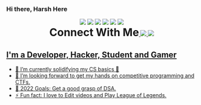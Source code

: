 ### Hi there, Harsh Here
<div style="text-align:center"><img src="https://img.shields.io/badge/HTML5-E34F26?style=for-the-badge&logo=html5&logoColor=white" /> <img src="https://img.shields.io/badge/CSS3-1572B6?style=for-the-badge&logo=css3&logoColor=white" /> <img src="https://img.shields.io/badge/JavaScript-323330?style=for-the-badge&logo=javascript&logoColor=F7DF1E" /> <img src="https://img.shields.io/badge/C-00599C?style=for-the-badge&logo=c&logoColor=white" /> <img src="https://img.shields.io/badge/C%2B%2B-00599C?style=for-the-badge&logo=c%2B%2B&logoColor=white" /> <img src="https://img.shields.io/badge/Java-ED8B00?style=for-the-badge&logo=java&logoColor=white" /></div>
<div style="text-align:center"><h1 style="display:inline">Connect With Me</h1><a href="https://twitter.com/harshvse"> <img src="https://img.shields.io/badge/Twitter-1DA1F2?style=for-the-badge&logo=twitter&logoColor=white"> </a> <a href="https://linkedin.com/harshvse"> <img src="https://img.shields.io/badge/LinkedIn-0077B5?style=for-the-badge&logo=linkedin&logoColor=white"</a></div>

## I'm a Developer, Hacker, Student and Gamer

- 🌱 I’m currently solidifying my CS basics 🤣
- 👯 I’m looking forward to get my hands on competitive programming and CTFs.
- 🥅 2022 Goals: Get a good grasp of DSA.
- ⚡ Fun fact: I love to Edit videos and Play League of Legends.

